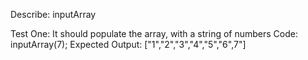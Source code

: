 Describe: inputArray

Test One: It should populate the array, with a string of numbers
Code: inputArray(7);
Expected Output: ["1","2","3","4","5","6",7"]